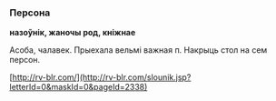 ### Персона
**назоўнік, жаночы род, кніжнае**

Асоба, чалавек. Прыехала вельмі важная п. Накрыць стол на сем персон.

<a rel="author">[http://rv-blr.com/](http://rv-blr.com/slounik.jsp?letterId=0&maskId=0&pageId=2338)</a>
